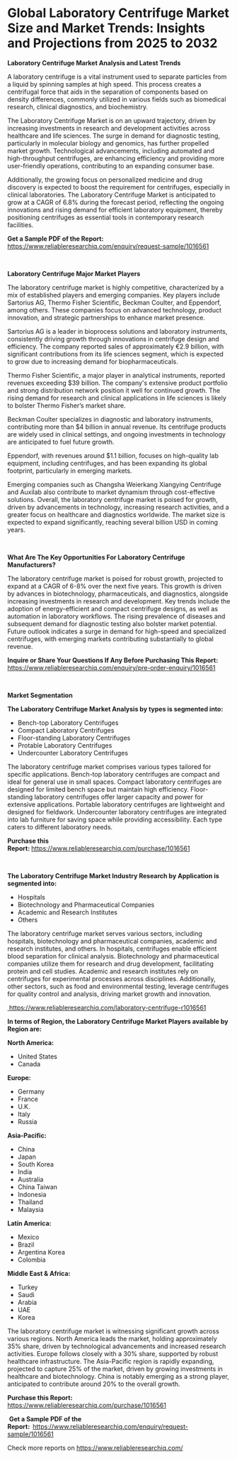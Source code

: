 <p><h1>Global Laboratory Centrifuge Market Size and Market Trends: Insights and Projections from 2025 to 2032</h1></p><p><strong>Laboratory Centrifuge Market Analysis and Latest Trends</strong></p>
<p><p>A laboratory centrifuge is a vital instrument used to separate particles from a liquid by spinning samples at high speed. This process creates a centrifugal force that aids in the separation of components based on density differences, commonly utilized in various fields such as biomedical research, clinical diagnostics, and biochemistry.</p><p>The Laboratory Centrifuge Market is on an upward trajectory, driven by increasing investments in research and development activities across healthcare and life sciences. The surge in demand for diagnostic testing, particularly in molecular biology and genomics, has further propelled market growth. Technological advancements, including automated and high-throughput centrifuges, are enhancing efficiency and providing more user-friendly operations, contributing to an expanding consumer base.</p><p>Additionally, the growing focus on personalized medicine and drug discovery is expected to boost the requirement for centrifuges, especially in clinical laboratories. The Laboratory Centrifuge Market is anticipated to grow at a CAGR of 6.8% during the forecast period, reflecting the ongoing innovations and rising demand for efficient laboratory equipment, thereby positioning centrifuges as essential tools in contemporary research facilities.</p></p>
<p><strong>Get a Sample PDF of the Report:&nbsp;</strong> <a href="https://www.reliableresearchiq.com/enquiry/request-sample/1016561?utm_campaign=2759&utm_medium=2&utm_source=Github&utm_content=ia&utm_term=23022025&utm_id=laboratory-centrifuge">https://www.reliableresearchiq.com/enquiry/request-sample/1016561</a></p>
<p>&nbsp;</p>
<p><strong>Laboratory Centrifuge Major Market Players</strong></p>
<p><p>The laboratory centrifuge market is highly competitive, characterized by a mix of established players and emerging companies. Key players include Sartorius AG, Thermo Fisher Scientific, Beckman Coulter, and Eppendorf, among others. These companies focus on advanced technology, product innovation, and strategic partnerships to enhance market presence.</p><p>Sartorius AG is a leader in bioprocess solutions and laboratory instruments, consistently driving growth through innovations in centrifuge design and efficiency. The company reported sales of approximately €2.9 billion, with significant contributions from its life sciences segment, which is expected to grow due to increasing demand for biopharmaceuticals.</p><p>Thermo Fisher Scientific, a major player in analytical instruments, reported revenues exceeding $39 billion. The company's extensive product portfolio and strong distribution network position it well for continued growth. The rising demand for research and clinical applications in life sciences is likely to bolster Thermo Fisher’s market share.</p><p>Beckman Coulter specializes in diagnostic and laboratory instruments, contributing more than $4 billion in annual revenue. Its centrifuge products are widely used in clinical settings, and ongoing investments in technology are anticipated to fuel future growth.</p><p>Eppendorf, with revenues around $1.1 billion, focuses on high-quality lab equipment, including centrifuges, and has been expanding its global footprint, particularly in emerging markets.</p><p>Emerging companies such as Changsha Weierkang Xiangying Centrifuge and Auxilab also contribute to market dynamism through cost-effective solutions. Overall, the laboratory centrifuge market is poised for growth, driven by advancements in technology, increasing research activities, and a greater focus on healthcare and diagnostics worldwide. The market size is expected to expand significantly, reaching several billion USD in coming years.</p></p>
<p>&nbsp;</p>
<p><strong>What Are The Key Opportunities For Laboratory Centrifuge Manufacturers?</strong></p>
<p><p>The laboratory centrifuge market is poised for robust growth, projected to expand at a CAGR of 6-8% over the next five years. This growth is driven by advances in biotechnology, pharmaceuticals, and diagnostics, alongside increasing investments in research and development. Key trends include the adoption of energy-efficient and compact centrifuge designs, as well as automation in laboratory workflows. The rising prevalence of diseases and subsequent demand for diagnostic testing also bolster market potential. Future outlook indicates a surge in demand for high-speed and specialized centrifuges, with emerging markets contributing substantially to global revenue.</p></p>
<p><strong>Inquire or Share Your Questions If Any Before Purchasing This Report:</strong> <a href="https://www.reliableresearchiq.com/enquiry/pre-order-enquiry/1016561?utm_campaign=2759&utm_medium=2&utm_source=Github&utm_content=ia&utm_term=23022025&utm_id=laboratory-centrifuge">https://www.reliableresearchiq.com/enquiry/pre-order-enquiry/1016561</a></p>
<p>&nbsp;</p>
<p><strong>Market Segmentation</strong></p>
<p><strong>The Laboratory Centrifuge Market Analysis by types is segmented into:</strong></p>
<p><ul><li>Bench-top Laboratory Centrifuges</li><li>Compact Laboratory Centrifuges</li><li>Floor-standing Laboratory Centrifuges</li><li>Protable Laboratory Centrifuges</li><li>Undercounter Laboratory Centrifuges</li></ul></p>
<p><p>The laboratory centrifuge market comprises various types tailored for specific applications. Bench-top laboratory centrifuges are compact and ideal for general use in small spaces. Compact laboratory centrifuges are designed for limited bench space but maintain high efficiency. Floor-standing laboratory centrifuges offer larger capacity and power for extensive applications. Portable laboratory centrifuges are lightweight and designed for fieldwork. Undercounter laboratory centrifuges are integrated into lab furniture for saving space while providing accessibility. Each type caters to different laboratory needs.</p></p>
<p><strong>Purchase this Report:&nbsp;</strong><a href="https://www.reliableresearchiq.com/purchase/1016561?utm_campaign=2759&utm_medium=2&utm_source=Github&utm_content=ia&utm_term=23022025&utm_id=laboratory-centrifuge">https://www.reliableresearchiq.com/purchase/1016561</a></p>
<p>&nbsp;</p>
<p><strong>The Laboratory Centrifuge Market Industry Research by Application is segmented into:</strong></p>
<p><ul><li>Hospitals</li><li>Biotechnology and Pharmaceutical Companies</li><li>Academic and Research Institutes</li><li>Others</li></ul></p>
<p><p>The laboratory centrifuge market serves various sectors, including hospitals, biotechnology and pharmaceutical companies, academic and research institutes, and others. In hospitals, centrifuges enable efficient blood separation for clinical analysis. Biotechnology and pharmaceutical companies utilize them for research and drug development, facilitating protein and cell studies. Academic and research institutes rely on centrifuges for experimental processes across disciplines. Additionally, other sectors, such as food and environmental testing, leverage centrifuges for quality control and analysis, driving market growth and innovation.</p></p>
<p><a href="https://www.reliableresearchiq.com/laboratory-centrifuge-r1016561?utm_campaign=2759&utm_medium=2&utm_source=Github&utm_content=ia&utm_term=23022025&utm_id=laboratory-centrifuge">&nbsp;https://www.reliableresearchiq.com/laboratory-centrifuge-r1016561</a></p>
<p><strong>In terms of Region, the Laboratory Centrifuge Market Players available by Region are:</strong></p>
<p>
    <p> <strong> North America: </strong>
        <ul>
            <li>United States</li>
            <li>Canada</li>
        </ul>
        </p> 
    <p> <strong> Europe: </strong>
        <ul>
            <li>Germany</li>
            <li>France</li>
            <li>U.K.</li>
            <li>Italy</li>
            <li>Russia</li>
        </ul>
        </p> 
    <p> <strong> Asia-Pacific: </strong>
        <ul>
            <li>China</li>
            <li>Japan</li>
            <li>South Korea</li>
            <li>India</li>
            <li>Australia</li>
            <li>China Taiwan</li>
            <li>Indonesia</li>
            <li>Thailand</li>
            <li>Malaysia</li>
        </ul>
        </p> 
    <p> <strong> Latin America: </strong>
        <ul>
            <li>Mexico</li>
            <li>Brazil</li>
            <li>Argentina Korea</li>
            <li>Colombia</li>
        </ul>
        </p> 
    <p> <strong> Middle East & Africa: </strong>
        <ul>
            <li>Turkey</li>
            <li>Saudi</li>
            <li>Arabia</li>
            <li>UAE</li>
            <li>Korea</li>
        </ul>
    </p>
    </p>
<p><p>The laboratory centrifuge market is witnessing significant growth across various regions. North America leads the market, holding approximately 35% share, driven by technological advancements and increased research activities. Europe follows closely with a 30% share, supported by robust healthcare infrastructure. The Asia-Pacific region is rapidly expanding, projected to capture 25% of the market, driven by growing investments in healthcare and biotechnology. China is notably emerging as a strong player, anticipated to contribute around 20% to the overall growth.</p></p>
<p><strong>Purchase this Report: </strong><a href="https://www.reliableresearchiq.com/purchase/1016561?utm_campaign=2759&utm_medium=2&utm_source=Github&utm_content=ia&utm_term=23022025&utm_id=laboratory-centrifuge">https://www.reliableresearchiq.com/purchase/1016561</a></p>
<p>&nbsp;<strong>Get a Sample PDF of the Report:&nbsp;&nbsp;</strong><a href="https://www.reliableresearchiq.com/enquiry/request-sample/1016561?utm_campaign=2759&utm_medium=2&utm_source=Github&utm_content=ia&utm_term=23022025&utm_id=laboratory-centrifuge">https://www.reliableresearchiq.com/enquiry/request-sample/1016561</a></p>
<p><strong></strong></p>
<p>Check more reports on <a href="https://www.reliableresearchiq.com/?utm_campaign=2759&utm_medium=2&utm_source=Github&utm_content=ia&utm_term=23022025&utm_id=laboratory-centrifuge">https://www.reliableresearchiq.com/</a></p>